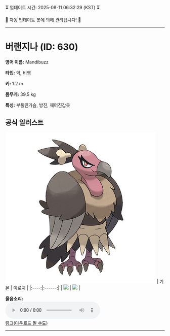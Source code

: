 
⏳ 업데이트 시간: 2025-08-11 06:32:29 (KST) ⏳

🤖 자동 업데이트 봇에 의해 관리됩니다! 🤖

---

# 버랜지나 (ID: 630)
**영어 이름:** Mandibuzz

**타입:** 악, 비행

**키:** 1.2 m

**몸무게:** 39.5 kg

**특성:** 부풀린가슴, 방진, 깨어진갑옷

## 공식 일러스트
![](https://raw.githubusercontent.com/PokeAPI/sprites/master/sprites/pokemon/other/official-artwork/630.png)
| 기본 | 이로치 |
|:----:|:------:|
| <img src="http://play.pokemonshowdown.com/sprites/ani/mandibuzz.gif" width="200"> | <img src="http://play.pokemonshowdown.com/sprites/ani-shiny/mandibuzz.gif" width="200"> |

**울음소리:**<br><audio controls src="https://raw.githubusercontent.com/PokeAPI/cries/main/cries/pokemon/latest/630.ogg"></audio><br> [링크(다운로드 될 수도)](https://raw.githubusercontent.com/PokeAPI/cries/main/cries/pokemon/latest/630.ogg)


---
